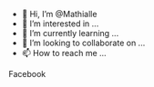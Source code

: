 - 👋 Hi, I’m @Mathialle
- 👀 I’m interested in ...
- 🌱 I’m currently learning ...
- 💞️ I’m looking to collaborate on ...
- 📫 How to reach me ...

<!---
Mathialle/Mathialle is a ✨ special ✨ repository because its `README.md` (this file) appears on your GitHub profile.
You can click the Preview link to take a look at your changes.
--->
Facebook
